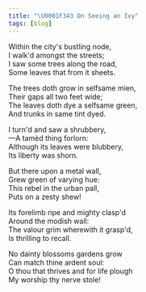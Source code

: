 ```yaml
---
title: "\U0001F343 On Seeing an Ivy"
tags: [blog]
---
```


Within the city's bustling node,<br>
I walk'd amongst the streets;<br>
I saw some trees along the road,<br>
Some leaves that from it sheets.

The trees doth grow in selfsame mien,<br>
Their gaps all two feet wide;<br>
The leaves doth dye a selfsame green,<br>
And trunks in same tint dyed.

I turn'd and saw a shrubbery,<br>
—A tamèd thing forlorn:<br>
Although its leaves were blubbery,<br>
Its liberty was shorn.

But there upon a metal wall,<br>
Grew green of varying hue:<br>
This rebel in the urban pall,<br>
Puts on a zesty shew!

Its forelimb ripe and mighty clasp'd<br>
Around the modish wall:<br>
The valour grim wherewith it grasp'd,<br>
Is thrilling to recall.

No dainty blossoms gardens grow<br>
Can match thine ardent soul:<br>
O thou that thrives and for life plough<br>
My worship thy nerve stole!

